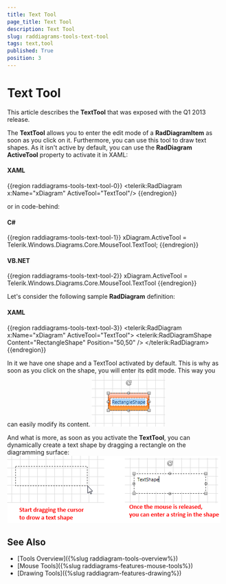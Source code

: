 ```yaml
---
title: Text Tool
page_title: Text Tool
description: Text Tool
slug: raddiagrams-tools-text-tool
tags: text,tool
published: True
position: 3
---
```


# Text Tool

This article describes the __TextTool__ that was exposed with the Q1 2013 release.

The __TextTool__ allows you to enter the edit mode of a __RadDiagramItem__ as soon as you click on it. Furthermore, you can use this tool to draw text shapes. As it isn't active by default, you can use the __RadDiagram ActiveTool__ property to activate it in XAML:

#### __XAML__
{{region raddiagrams-tools-text-tool-0}}
	<telerik:RadDiagram x:Name="xDiagram" ActiveTool="TextTool"/>
{{endregion}}

or in code-behind:

#### __C#__
{{region raddiagrams-tools-text-tool-1}}
	xDiagram.ActiveTool = Telerik.Windows.Diagrams.Core.MouseTool.TextTool;
{{endregion}}
	
#### __VB.NET__
{{region raddiagrams-tools-text-tool-2}}
	xDiagram.ActiveTool = Telerik.Windows.Diagrams.Core.MouseTool.TextTool
{{endregion}}

Let's consider the following sample __RadDiagram__ definition:

#### __XAML__
{{region raddiagrams-tools-text-tool-3}}
	<telerik:RadDiagram x:Name="xDiagram" ActiveTool="TextTool">
		<telerik:RadDiagramShape Content="RectangleShape" Position="50,50" />
	</telerik:RadDiagram>
{{endregion}}

In it we have one shape and a TextTool activated by default. This is why as soon as you click on the shape, you will enter its edit mode. This way you can easily modify its content.
![Rad Diagram Tools Text Tool](images/RadDiagram_Tools_TextTool.png)

And what is more, as soon as you activate the __TextTool__, you can dynamically create a text shape by dragging a rectangle on the diagramming surface:
![Rad Diagram Tools Text Shape](images/RadDiagram_Tools_TextShape.png)

## See Also
 * [Tools Overview]({%slug raddiagram-tools-overview%})
 * [Mouse Tools]({%slug raddiagrams-features-mouse-tools%})
 * [Drawing Tools]({%slug raddiagram-features-drawing%})
